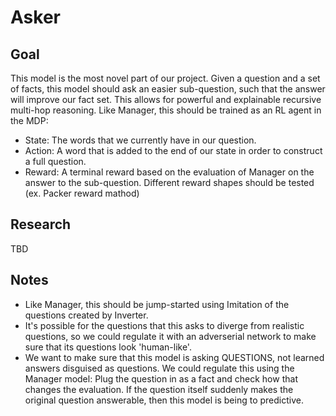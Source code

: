 # Asker

## Goal

This model is the most novel part of our project. Given a question and a set of facts, this model should ask an easier sub-question, such that the answer will improve our fact set. This allows for powerful and explainable recursive multi-hop reasoning. Like Manager, this should be trained as an RL agent in the MDP:
 - State: The words that we currently have in our question.
 - Action: A word that is added to the end of our state in order to construct a full question.
 - Reward: A terminal reward based on the evaluation of Manager on the answer to the sub-question. Different reward shapes should be tested (ex. Packer reward mathod)

## Research

TBD

## Notes

 - Like Manager, this should be jump-started using Imitation of the questions created by Inverter.
 - It's possible for the questions that this asks to diverge from realistic questions, so we could regulate it with an adverserial network to make sure that its questions look 'human-like'.
  - We want to make sure that this model is asking QUESTIONS, not learned answers disguised as questions. We could regulate this using the Manager model: Plug the question in as a fact and check how that changes the evaluation. If the question itself suddenly makes the original question answerable, then this model is being to predictive.